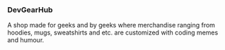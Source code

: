 ### DevGearHub
A shop made for geeks and by geeks where merchandise ranging from hoodies, mugs, sweatshirts and etc. are customized with coding memes and humour. 